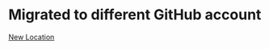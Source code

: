 # Migrated to different GitHub account

[New Location](https://github.com/noeldesign/image-gallery)

